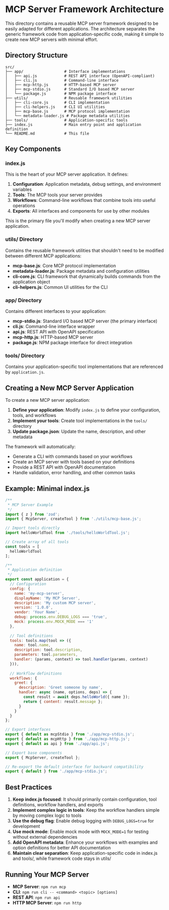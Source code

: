 # MCP Server Framework Architecture

This directory contains a reusable MCP server framework designed to be easily adapted for different applications. The architecture separates the generic framework code from application-specific code, making it simple to create new MCP servers with minimal effort.

## Directory Structure

```
src/
├── app/                  # Interface implementations
│   ├── api.js            # REST API interface (OpenAPI-compliant)
│   ├── cli.js            # Command-line interface
│   ├── mcp-http.js       # HTTP-based MCP server
│   ├── mcp-stdio.js      # Standard I/O based MCP server
│   └── package.js        # NPM package interface
├── utils/                # Reusable framework utilities
│   ├── cli-core.js       # CLI implementation
│   ├── cli-helpers.js    # CLI UI utilities
│   ├── mcp-base.js       # MCP protocol implementation
│   └── metadata-loader.js # Package metadata utilities
├── tools/                # Application-specific tools
├── index.js              # Main entry point and application definition
└── README.md             # This file
```

## Key Components

### index.js

This is the heart of your MCP server application. It defines:

1. **Configuration**: Application metadata, debug settings, and environment variables
2. **Tools**: The MCP tools your server provides
3. **Workflows**: Command-line workflows that combine tools into useful operations
4. **Exports**: All interfaces and components for use by other modules

This is the primary file you'll modify when creating a new MCP server application.

### utils/ Directory

Contains the reusable framework utilities that shouldn't need to be modified between different MCP applications:

- **mcp-base.js**: Core MCP protocol implementation
- **metadata-loader.js**: Package metadata and configuration utilities
- **cli-core.js**: CLI framework that dynamically builds commands from the application object
- **cli-helpers.js**: Common UI utilities for the CLI

### app/ Directory

Contains different interfaces to your application:

- **mcp-stdio.js**: Standard I/O based MCP server (the primary interface)
- **cli.js**: Command-line interface wrapper
- **api.js**: REST API with OpenAPI specification
- **mcp-http.js**: HTTP-based MCP server
- **package.js**: NPM package interface for direct integration

### tools/ Directory

Contains your application-specific tool implementations that are referenced by `application.js`.

## Creating a New MCP Server Application

To create a new MCP server application:

1. **Define your application**: Modify `index.js` to define your configuration, tools, and workflows
2. **Implement your tools**: Create tool implementations in the `tools/` directory
3. **Update package.json**: Update the name, description, and other metadata

The framework will automatically:

- Generate a CLI with commands based on your workflows
- Create an MCP server with tools based on your definitions
- Provide a REST API with OpenAPI documentation
- Handle validation, error handling, and other common tasks

## Example: Minimal index.js

```javascript
/**
 * MCP Server Example
 */
import { z } from 'zod';
import { McpServer, createTool } from './utils/mcp-base.js';

// Import tools directly
import helloWorldTool from './tools/helloWorldTool.js';

// Create array of all tools
const tools = [
  helloWorldTool
];

/**
 * Application definition
 */
export const application = {
  // Configuration
  config: {
    name: 'my-mcp-server',
    displayName: 'My MCP Server',
    description: 'My custom MCP server',
    version: '1.0.0',
    vendor: 'Your Name',
    debug: process.env.DEBUG_LOGS === 'true',
    mock: process.env.MOCK_MODE === '1'
  },
  
  // Tool definitions
  tools: tools.map(tool => ({
    name: tool.name,
    description: tool.description,
    parameters: tool.parameters,
    handler: (params, context) => tool.handler(params, context)
  })),
  
  // Workflow definitions
  workflows: {
    greet: {
      description: 'Greet someone by name',
      handler: async (name, options, deps) => {
        const result = await deps.helloWorld({ name });
        return { content: result.message };
      }
    }
  }
};

// Export interfaces
export { default as mcpStdio } from './app/mcp-stdio.js';
export { default as mcpHttp } from './app/mcp-http.js';
export { default as api } from './app/api.js';

// Export base components
export { McpServer, createTool };

// Re-export the default interface for backward compatibility
export { default } from './app/mcp-stdio.js';
```

## Best Practices

1. **Keep index.js focused**: It should primarily contain configuration, tool definitions, workflow handlers, and exports
2. **Implement complex logic in tools**: Keep the workflow handlers simple by moving complex logic to tools
3. **Use the debug flag**: Enable debug logging with `DEBUG_LOGS=true` for development
4. **Use mock mode**: Enable mock mode with `MOCK_MODE=1` for testing without external dependencies
5. **Add OpenAPI metadata**: Enhance your workflows with examples and option definitions for better API documentation
6. **Maintain clear separation**: Keep application-specific code in index.js and tools/, while framework code stays in utils/

## Running Your MCP Server

- **MCP Server**: `npm run mcp`
- **CLI**: `npm run cli -- <command> <topic> [options]`
- **REST API**: `npm run api`
- **HTTP MCP Server**: `npm run http`
